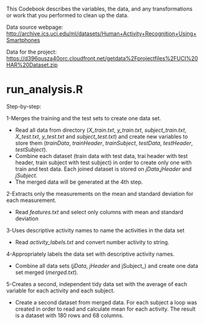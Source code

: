 This Codebook describes the variables, the data, and any transformations or work that you performed to clean up the data. 

Data source webpage: </url>http://archive.ics.uci.edu/ml/datasets/Human+Activity+Recognition+Using+Smartphones</url> 

Data for the project: </url> https://d396qusza40orc.cloudfront.net/getdata%2Fprojectfiles%2FUCI%20HAR%20Dataset.zip</url>

run_analysis.R
===============

Step-by-step:

1-Merges the training and the test sets to create one data set.

  * Read all data from directory (_X_train.txt_, _y_train.txt_, _subject_train.txt_, _X_test.txt_, _y_test.txt_ and _subject_test.txt_) and create new variables to store them (_trainData_, _trainHeader_, _trainSubject_, _testData_, _testHeader_, _testSubject_).
  * Combine each dataset (train data with test data, trai header with test header, train subject with test subject) in order to create only one with train and test data. Each joined dataset is stored on _jData_,_jHeader_ and _jSubject_.
  * The merged data will be generated at the 4th step.

2-Extracts only the measurements on the mean and standard deviation for each measurement. 

 * Read _features.txt_ and select only columns with mean and standard deviation

3-Uses descriptive activity names to name the activities in the data set

 * Read _activity_labels.txt_ and convert number activity to string.

4-Appropriately labels the data set with descriptive activity names. 

 * Combine all data sets (_jData_, _jHeader_ and jSubject_) and create one data set merged (_merged.txt_).
 
5-Creates a second, independent tidy data set with the average of each variable for each activity and each subject. 

 * Create a second dataset from merged data. For each subject a loop was created  in order to read and calculate mean for each activity. The result is a dataset with 180 rows and 68 columns.

